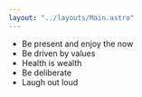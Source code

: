 ```yaml
---
layout: "../layouts/Main.astro"
---
```


- Be present and enjoy the now
- Be driven by values
- Health is wealth
- Be deliberate
- Laugh out loud
